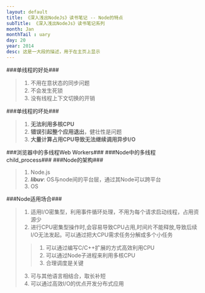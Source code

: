 ```yaml
---
layout: default
title: 《深入浅出NodeJs》读书笔记 -- Node的特点
subTitle: 《深入浅出NodeJs》读书笔记系列
month: Jan
monthTail : uary
day: 20
year: 2014
desc: 这是一大段的描述，用于在主页上显示
---
```


###单线程的好处###
>1. 不用在意状态的同步问题
>2. 不会发生死锁
>3. 没有线程上下文切换的开销

###单线程的坏处###

>1. **无法利用多核CPU**
>2. **错误引起整个应用退出**，健壮性是问题
>3. **大量计算占用CPU导致无法继续调用异步I/O**

###浏览器中的多线程Web Workers###
###Node中的多线程child_process###
###Node的架构###
>1. Node.js
>2. ***libuv***: OS与node间的平台层，通过其Node可以跨平台
>3. OS

###Node适用场合###
>1. 适用I/O密集型，利用事件循环处理，不用为每个请求启动线程，占用资源少
>2. 进行CPU密集型操作时,会容易导致CPU占用,时间片不能释放,导致后续I/O无法发起。可以通过把大CPU需求任务分解成多个小任务
> > 1. 可以通过编写C/C++扩展的方式高效利用CPU
> > 2. 可以通过Node子进程来利用多核CPU
> > 3. 合理调度是关键
>3. 可与其他语言相结合，取长补短
>4. 可以通过高效I/O的优点开发分布式应用


